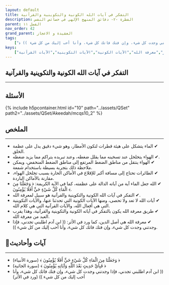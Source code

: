```yaml
---
layout: default
title: التفكر في آيات الله الكونية والتكوينية والقرآنية
description: الفطرة -٢- دقائق المنهج الإلهي في خصائص النفس
parent: الفصل ١١
nav_order: 42
grand_parent: العقيدة و الاعجاز
tags: 
    ["﴿ وَجَعَلْنَا مِنَ الْمَاءِ كُلَّ شَيْءٍ حَيٍّ أَفَلَا يُؤْمِنُونَ ﴾","﴿ فَبِأَيِّ حَدِيثٍ بَعْدَ اللَّهِ وَآيَاتِهِ يُؤْمِنُونَ ﴾","(( ابن آدم اطلبني تجدني، فإذا وجدتني وجدت كل شيء، وإن فتك فاتك كل شيء، وأنا أحب إليك من كل شيء ))"]
keys:
    ["الماء","الهواء","الضغط","الطائرات","آيات الله","التفكر","معرفة الله","الآيات الكونية","الآيات التكوينية","الآيات القرآنية"]
---
```

## ‏التفكر في آيات الله الكونية والتكوينية والقرآنية
***
## الأسئلة 
{% include h5pcontainer.html id="10" path="../assets/QSet" path2="../assets/QSet/Akeedah/mcqs10_2" %}
## الملخص
***
- ‏✔ الماء يتشكل على هيئة قطرات لتكون الأمطار، وهو شيء دقيق يدل على عظمة الخلق. 
- ‏✔ الهواء يتخلخل عند تسخينه مما يقلل ضغطه، وعند تبريده يتراكم مما يزيد ضغطه. 
- ‏✔ الهواء ينتقل من مناطق الضغط المرتفع إلى مناطق الضغط المنخفض، ويمكن ملاحظة ذلك بتجربة بسيطة باستخدام شمعة. 
- ‏✔ الطائرات تحتاج إلى مسافة أكبر للإقلاع في الأماكن الحارة بسبب تخلخل الهواء، مقارنة بالأماكن الباردة. 
- ‏✔ الله جعل الماء آية من آياته الدالة على عظمته، كما في الآية الكريمة: ﴿ وَجَعَلْنَا مِنَ الْمَاءِ كُلَّ شَيْءٍ حَيٍّ أَفَلَا يُؤْمِنُونَ ﴾. 
- ‏✔ التفكر في آيات الله الكونية والتكوينية والقرآنية هو سبيل لمعرفة الله. 
- ‏✔ آيات الله لا تعد ولا تحصى، ومنها الآيات الكونية التي تحدثنا عنها، والآيات التكوينية التي هي أفعال الله، والآيات القرآنية التي هي كلام الله. 
- ‏✔ طريق معرفة الله يكون بالتفكر في آياته الكونية والتكوينية والقرآنية، وهذا يقرب العبد من معرفة الله. 
- ‏✔ معرفة الله هي أصل الدين، كما ورد في الأثر: (( ابن آدم اطلبني تجدني، فإذا وجدتني وجدت كل شيء، وإن فتك فاتك كل شيء، وأنا أحب إليك من كل شيء )). 

## 📜آيات وأحاديث
***
- ‏﴿ وَجَعَلْنَا مِنَ الْمَاءِ كُلَّ شَيْءٍ حَيٍّ أَفَلَا يُؤْمِنُونَ ﴾ (سورة الأنبياء)
- ‏﴿ فَبِأَيِّ حَدِيثٍ بَعْدَ اللَّهِ وَآيَاتِهِ يُؤْمِنُونَ ﴾ (سورة الجاثية)
- ‏(( ابن آدم اطلبني تجدني، فإذا وجدتني وجدت كل شيء، وإن فتك فاتك كل شيء، وأنا أحب إليك من كل شيء )) (ورد في الأثر)


